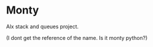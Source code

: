 # Monty

Alx stack and queues project. 

(I dont get the reference of the name. Is it monty python?)
